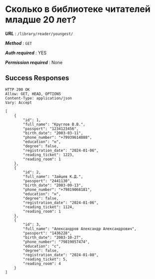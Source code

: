 # Сколько в библиотеке читателей младше 20 лет?

***URL*** : `/library/reader/youngest/`

***Method*** : `GET`

***Auth required*** : YES

***Permission required*** : None

## Success Responses

    HTTP 200 OK
    Allow: GET, HEAD, OPTIONS
    Content-Type: application/json
    Vary: Accept
    
    [
        {
            "id": 1,
            "full_name": "Круглов В.В.",
            "passport": "1234123456",
            "birth_date": "2003-03-11",
            "phone_number": "+79939614888",
            "education": "н",
            "degree": false,
            "registration_date": "2024-01-06",
            "reading_ticket": 1223,
            "reading_room": 1
        },
        {
            "id": 2,
            "full_name": "Зайцев К.Д.",
            "passport": "2441130",
            "birth_date": "2003-09-13",
            "phone_number": "+79819068181",
            "education": "н",
            "degree": false,
            "registration_date": "2024-01-06",
            "reading_ticket": 1124,
            "reading_room": 1
        },
        {
            "id": 3,
            "full_name": "Александров Александр Александрович",
            "passport": "1436228",
            "birth_date": "2003-10-27",
            "phone_number": "79819057474",
            "education": "с",
            "degree": false,
            "registration_date": "2024-01-08",
            "reading_ticket": 5,
            "reading_room": 4
        }
    ]